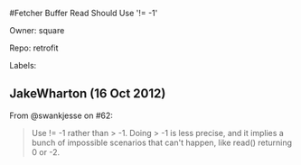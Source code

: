 #Fetcher Buffer Read Should Use '!= -1'

Owner: square

Repo: retrofit

Labels: 

## JakeWharton (16 Oct 2012)

From @swankjesse on #62:

> Use != -1 rather than > -1. Doing > -1 is less precise, and it implies a bunch of impossible scenarios that can't happen, like read() returning 0 or -2.


